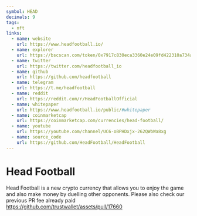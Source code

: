 ```yaml
---
symbol: HEAD
decimals: 9
tags:
  - nft
links:
  - name: website
    url: https://www.headfootball.io/
  - name: explorer
    url: https://bscscan.com/token/0x7917c830eca3360e24e09fd422310a734ac9d2c9
  - name: twitter
    url: https://twitter.com/headfootball_io
  - name: github
    url: https://github.com/headfootball
  - name: telegram
    url: https://t.me/headfootball
  - name: reddit
    url: https://reddit.com/r/HeadFootballOfficial
  - name: whitepaper
    url: https://www.headfootball.io/public/#whitepaper
  - name: coinmarketcap
    url: https://coinmarketcap.com/currencies/head-football/
  - name: youtube
    url: https://youtube.com/channel/UC6-oBPHDxjx-262QWbWa8xg
  - name: source_code
    url: https://github.com/HeadFootball/HeadFootball
---
```


# Head Football

Head Football is a new crypto currency that allows you to enjoy the game and also make money by duelling other opponents. Please also check our previous PR fee already paid https://github.com/trustwallet/assets/pull/17660
